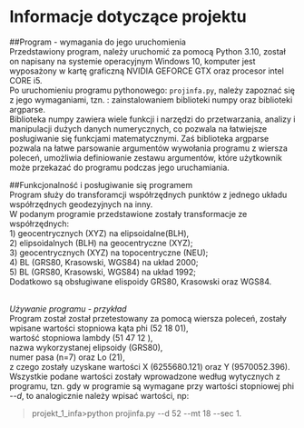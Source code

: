 # Informacje dotyczące projektu 

##Program - wymagania do jego uruchomienia 
<br> Przedstawiony program, należy uruchomić za pomocą Python 3.10, został on napisany na systemie operacyjnym Windows 10,
komputer jest wyposażony w kartę graficzną NVIDIA GEFORCE GTX oraz procesor intel CORE i5. 
<br> Po uruchomieniu programu pythonowego: ```projinfa.py```, należy zapoznać się z jego wymaganiami, tzn. : zainstalowaniem biblioteki numpy oraz biblioteki argparse. 
<br>Biblioteka numpy zawiera wiele funkcji i narzędzi do przetwarzania,
analizy i manipulacji dużych danych numerycznych, co pozwala na łatwiejsze posługiwanie się funkcjami matematycznymi. 
Zaś biblioteka argparse pozwala na łatwe parsowanie argumentów wywołania programu z wiersza poleceń, 
umożliwia definiowanie zestawu argumentów, które użytkownik może przekazać do programu podczas jego uruchamiania.  

##Funkcjonalność i posługiwanie się programem 
<br>Program służy do transforamcji współrzędnych punktów z jednego układu współrzędnych geodezyjnych na inny. 
<br>W podanym programie przedstawione zostały transformacje ze współrzędnych:
<br> 1) geocentrycznych (XYZ) na elipsoidalne(BLH),
<br> 2) elipsoidalnych (BLH) na geocentryczne (XYZ); 
<br> 3) geocentrycznych (XYZ) na topocentryczne (NEU); 
<br> 4) BL (GRS80, Krasowski, WGS84) na układ 2000;
<br> 5) BL (GRS80, Krasowski, WGS84) na układ 1992; 
<br> Dodatkowo są obsługiwane elispoidy GRS80, Krasowski oraz WGS84. 

<br> *Używanie programu - przykład* 
<br> Program został został przetestowany za pomocą wiersza poleceń, zostały wpisane wartości stopniowa kąta phi (52 18 01),
<br> wartość stopniowa lambdy (51 47 12 ),
<br> nazwa wykorzystanej elipsoidy (GRS80), 
<br>numer pasa (n=7) oraz Lo (21), 
<br> z czego zostały uzyskane wartości X (6255680.121) oraz Y (9570052.396). 
<br> Wszystkie podane wartości zostały wprowadzone według wytycznych z programu, tzn. gdy w programie są wymagane przy
wartości stopniowej phi *--d*, to analogicznie należy wpisać wartości, np:
>projekt_1_infa>python projinfa.py --d 52 --mt 18 --sec 1.
 

